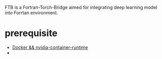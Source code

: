 FTB is a Fortran-Torch-Bridge aimed for integrating deep learning model into Forrtan environment.

# prerequisite

- [Docker && nvidia-container-runtime](https://docs.nvidia.com/datacenter/cloud-native/container-toolkit/install-guide.html#getting-started)
- 